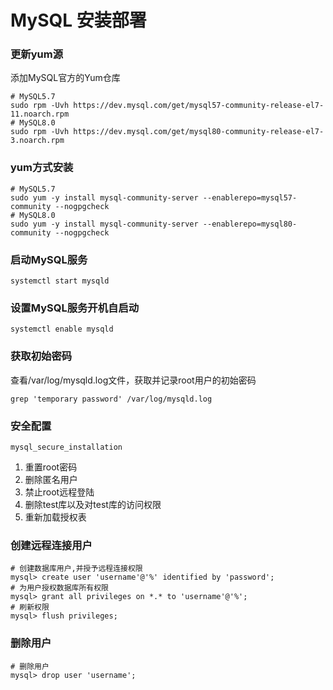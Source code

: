 # MySQL 安装部署

### 更新yum源
添加MySQL官方的Yum仓库

```shell
# MySQL5.7
sudo rpm -Uvh https://dev.mysql.com/get/mysql57-community-release-el7-11.noarch.rpm
# MySQL8.0
sudo rpm -Uvh https://dev.mysql.com/get/mysql80-community-release-el7-3.noarch.rpm
```

### yum方式安装

```shell
# MySQL5.7
sudo yum -y install mysql-community-server --enablerepo=mysql57-community --nogpgcheck
# MySQL8.0
sudo yum -y install mysql-community-server --enablerepo=mysql80-community --nogpgcheck
```

### 启动MySQL服务
```shell
systemctl start mysqld
```

### 设置MySQL服务开机自启动

```shell
systemctl enable mysqld
```

### 获取初始密码
查看/var/log/mysqld.log文件，获取并记录root用户的初始密码

```shell
grep 'temporary password' /var/log/mysqld.log
```
### 安全配置 
```shell
mysql_secure_installation
```

1. 重置root密码
2. 删除匿名用户
3. 禁止root远程登陆
4. 删除test库以及对test库的访问权限
5. 重新加载授权表

### 创建远程连接用户

```shell
# 创建数据库用户,并授予远程连接权限
mysql> create user 'username'@'%' identified by 'password';
# 为用户授权数据库所有权限
mysql> grant all privileges on *.* to 'username'@'%';
# 刷新权限
mysql> flush privileges;
```

### 删除用户

```shell
# 删除用户 
mysql> drop user 'username'; 
```